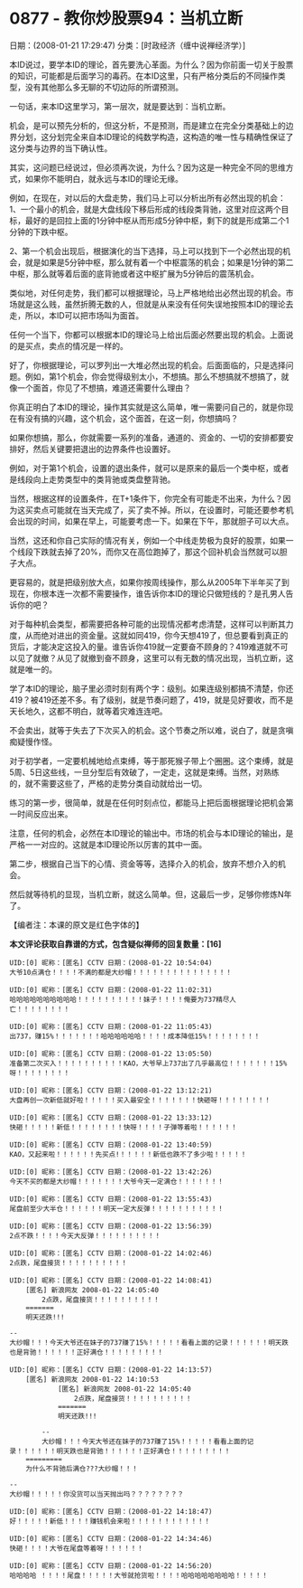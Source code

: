 # 0877 - 教你炒股票94：当机立断
日期：(2008-01-21 17:29:47) 分类：[时政经济（缠中说禅经济学）] 

本ID说过，要学本ID的理论，首先要洗心革面。为什么？因为你前面一切关于股票的知识，可能都是后面学习的毒药。在本ID这里，只有严格分类后的不同操作类型，没有其他那么多无聊的不切边际的所谓预测。

一句话，来本ID这里学习，第一层次，就是要达到：当机立断。

机会，是可以预先分析的，但这分析，不是预测，而是建立在完全分类基础上的边界分划，这分划完全来自本ID理论的纯数学构造，这构造的唯一性与精确性保证了这分类与边界的当下确认性。

其实，这问题已经说过，但必须再次说，为什么？因为这是一种完全不同的思维方式，如果你不能明白，就永远与本ID的理论无缘。

例如，在现在，对以后的大盘走势，我们马上可以分析出所有必然出现的机会：1、一个最小的机会，就是大盘线段下移后形成的线段类背驰，这里对应这两个目标，最好的是回拉上面的1分钟中枢从而形成5分钟中枢，剩下的就是形成第二个1分钟的下跌中枢。

2、第一个机会出现后，根据演化的当下选择，马上可以找到下一个必然出现的机会，就是如果是5分钟中枢，那么就有着一个中枢震荡的机会；如果是1分钟的第二中枢，那么就等着后面的底背驰或者这中枢扩展为5分钟后的震荡机会。

类似地，对任何走势，我们都可以根据理论，马上严格地给出必然出现的机会。市场就是这么贱，虽然折腾无数的人，但就是从来没有任何失误地按照本ID的理论去走，所以，本ID可以把市场叫为面首。

任何一个当下，你都可以根据本ID的理论马上给出后面必然要出现的机会。上面说的是买点，卖点的情况是一样的。

好了，你根据理论，可以罗列出一大堆必然出现的机会。后面面临的，只是选择问题。例如，第1个机会，你会觉得级别太小，不想搞。那么不想搞就不想搞了，就像一个面首，你见了不想搞，难道还需要什么理由？

你真正明白了本ID的理论，操作其实就是这么简单，唯一需要问自己的，就是你现在有没有搞的兴趣，这个机会，这个面首，在这一刻，你想搞吗？

如果你想搞，那么，你就需要一系列的准备，通道的、资金的、一切的安排都要安排好，然后关键要把退出的边界条件也设置好。

例如，对于第1个机会，设置的退出条件，就可以是原来的最后一个类中枢，或者是线段向上走势类型中的类背驰或类盘整背驰。

当然，根据这样的设置条件，在T+1条件下，你完全有可能走不出来，为什么？因为这买卖点可能就在当天完成了，买了卖不掉。所以，在设置时，可能还要参考机会出现的时间，如果在早上，可能要考虑一下。如果在下午，那就胆子可以大点。

当然，这还和你自己实际的情况有关，例如一个中线走势极为良好的股票，如果一个线段下跌就去掉了20%，而你又在高位跑掉了，那这个回补机会当然就可以胆子大点。

更容易的，就是把级别放大点，如果你按周线操作，那么从2005年下半年买了到现在，你根本连一次都不需要操作，谁告诉你本ID的理论只做短线的？是孔男人告诉你的吧？

对于每种机会类型，都需要把各种可能的出现情况都考虑清楚，这样可以判断其力度，从而绝对进出的资金量。这就如同419，你今天想419了，但总要看到真正的货后，才能决定这投入的量。谁告诉你419就一定要奋不顾身的？419难道就不可以见了就撤？从见了就撤到奋不顾身，这里可以有无数的情况出现，当机立断，这就是唯一的。

学了本ID的理论，脑子里必须时刻有两个字：级别。如果连级别都搞不清楚，你还419？被419还差不多。有了级别，就是节奏问题了，419，就是见好要收，而不是天长地久，这都不明白，就等着灾难连连吧。

不会卖出，就等于失去了下次买入的机会。这个节奏之所以难，说白了，就是贪嗔痴疑慢作怪。

对于初学者，一定要机械地给点束缚，等于那死猴子带上个圈圈。这个束缚，就是5周、5日这些线，一旦分型后有效破了，一定走，这就是束缚。当然，对熟练的，就不需要这些了，严格的走势分类自动就给出一切。

练习的第一步，很简单，就是在任何时刻点位，都能马上把后面根据理论把机会第一时间反应出来。

注意，任何的机会，必然在本ID理论的输出中。市场的机会与本ID理论的输出，是严格一一对应的。这就是本ID理论所以厉害的其中一面。

第二步，根据自己当下的心情、资金等等，选择介入的机会，放弃不想介入的机会。

然后就等待机的显现，当机立断，就这么简单。但，这最后一步，足够你修炼N年了。



【编者注：本课的原文是红色字体的】



**本文评论获取自靠谱的方式，包含疑似禅师的回复数量：[16]**




```
UID:[0] 昵称：[匿名] CCTV 日期：(2008-01-22 10:54:04)
大爷10点满仓！！！！不满的都是大纱帽！！！！！！！！！！！！！！！
```



```
UID:[0] 昵称：[匿名] CCTV 日期：(2008-01-22 11:02:31)
哈哈哈哈哈哈哈哈哈哈！！！！！！！！！！妹子！！！！俺要为737精尽人亡！！！！！！！！
```



```
UID:[0] 昵称：[匿名] CCTV 日期：(2008-01-22 11:05:43)
出737，赚15%！！！！！！！哈哈哈哈哈哈！！！！成本降低15%！！！！！！！！
```



```
UID:[0] 昵称：[匿名] CCTV 日期：(2008-01-22 13:05:50)
准备第二次买入！！！！！！！！！！KAO，大爷早上737出了几乎最高位！！！！！！！15%呀！！！！！！！！
```



```
UID:[0] 昵称：[匿名] CCTV 日期：(2008-01-22 13:12:21)
大盘再创一次新低就好啦！！！！！买入最安全！！！！！！！快砸呀！！！！！！！！
```



```
UID:[0] 昵称：[匿名] CCTV 日期：(2008-01-22 13:33:12)
快砸！！！！！新低！！！！！！！！快呀！！！！子弹等着啦！！！！！！
```



```
UID:[0] 昵称：[匿名] CCTV 日期：(2008-01-22 13:40:59)
KAO，又起来啦！！！！！！先买点!！！！！！新低也跌不了多少啦！！！！！
```



```
UID:[0] 昵称：[匿名] CCTV 日期：(2008-01-22 13:42:26)
今天不买的都是大纱帽！！！！！！！大爷今天一定满仓！！！！！！！
```



```
UID:[0] 昵称：[匿名] CCTV 日期：(2008-01-22 13:55:43)
尾盘前至少大半仓！！！！！！明天一定大反弹！！！！！！！！！！！
```



```
UID:[0] 昵称：[匿名] CCTV 日期：(2008-01-22 13:56:39)
2点不跌！！！！今天大反弹！！！！！！！！！！
```



```
UID:[0] 昵称：[匿名] CCTV 日期：(2008-01-22 14:02:46)
2点跌，尾盘接货！！！！！！！！！！
```



```
UID:[0] 昵称：[匿名] CCTV 日期：(2008-01-22 14:08:41)
	[匿名] 新浪网友 2008-01-22 14:05:40 
		2点跌，尾盘接货！！！！！！！！！！
	=======
	明天还跌!!!
	
--
大纱帽！！！今天大爷还在妹子的737赚了15%！！！！！看看上面的记录！！！！！！明天跌也是背驰！！！！！！正好满仓！！！！！！！！！
```



```
UID:[0] 昵称：[匿名] CCTV 日期：(2008-01-22 14:13:57)
	[匿名] 新浪网友 2008-01-22 14:10:53 
            [匿名] 新浪网友 2008-01-22 14:05:40 
                2点跌，尾盘接货！！！！！！！！！！
            =======
            明天还跌!!!

        --
        大纱帽！！！今天大爷还在妹子的737赚了15%！！！！！看看上面的记录！！！！！！明天跌也是背驰！！！！！！正好满仓！！！！！！！！！
	=========
	为什么不背驰后满仓???大纱帽！！！
	
--
大纱帽！！！！！你没货可以当天抛出吗？？？？？？？？
```



```
UID:[0] 昵称：[匿名] CCTV 日期：(2008-01-22 14:18:47)
好！！！！！新低！！！！赚钱机会来啦！！！！！！！！！！！！
```



```
UID:[0] 昵称：[匿名] CCTV 日期：(2008-01-22 14:34:46)
快砸！！！！大爷在尾盘等着呀！！！！！！
```



```
UID:[0] 昵称：[匿名] CCTV 日期：(2008-01-22 14:56:20)
哈哈哈哈 ！！！！尾盘！！！！！大爷就抢货啦！！！！哈哈哈哈哈哈哈哈！！！！！
```



